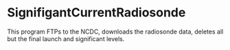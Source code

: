 # SignifigantCurrentRadiosonde
This program FTPs to the NCDC, downloads the radiosonde data, deletes all but the final launch and significant levels. 
